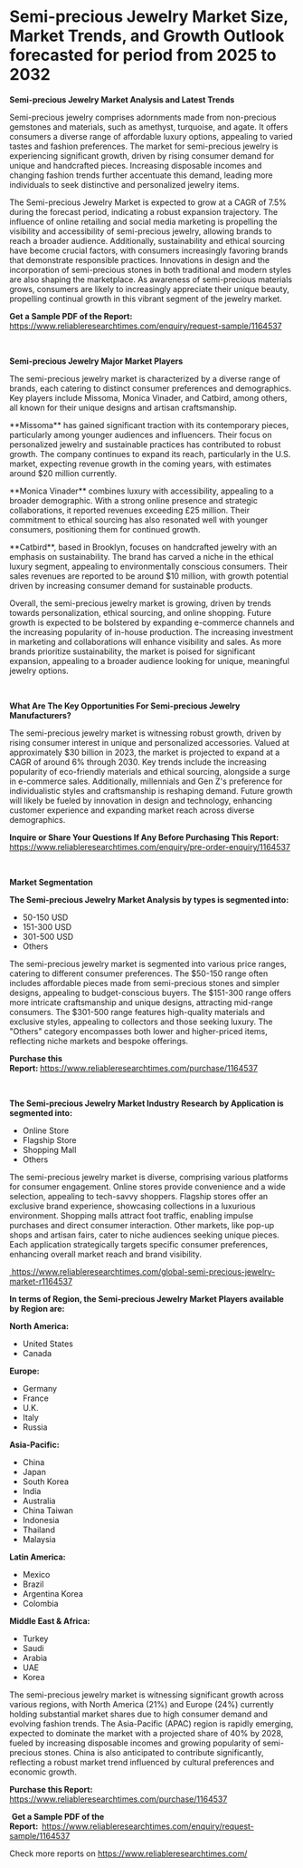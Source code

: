 <p><h1>Semi-precious Jewelry Market Size, Market Trends, and Growth Outlook forecasted for period from 2025 to 2032</h1></p><p><strong>Semi-precious Jewelry Market Analysis and Latest Trends</strong></p>
<p><p>Semi-precious jewelry comprises adornments made from non-precious gemstones and materials, such as amethyst, turquoise, and agate. It offers consumers a diverse range of affordable luxury options, appealing to varied tastes and fashion preferences. The market for semi-precious jewelry is experiencing significant growth, driven by rising consumer demand for unique and handcrafted pieces. Increasing disposable incomes and changing fashion trends further accentuate this demand, leading more individuals to seek distinctive and personalized jewelry items.</p><p>The Semi-precious Jewelry Market is expected to grow at a CAGR of 7.5% during the forecast period, indicating a robust expansion trajectory. The influence of online retailing and social media marketing is propelling the visibility and accessibility of semi-precious jewelry, allowing brands to reach a broader audience. Additionally, sustainability and ethical sourcing have become crucial factors, with consumers increasingly favoring brands that demonstrate responsible practices. Innovations in design and the incorporation of semi-precious stones in both traditional and modern styles are also shaping the marketplace. As awareness of semi-precious materials grows, consumers are likely to increasingly appreciate their unique beauty, propelling continual growth in this vibrant segment of the jewelry market.</p></p>
<p><strong>Get a Sample PDF of the Report:&nbsp;</strong> <a href="https://www.reliableresearchtimes.com/enquiry/request-sample/1164537?utm_campaign=1420&utm_medium=2&utm_source=Github&utm_content=ia&utm_term=05042025&utm_id=semi-precious-jewelry">https://www.reliableresearchtimes.com/enquiry/request-sample/1164537</a></p>
<p>&nbsp;</p>
<p><strong>Semi-precious Jewelry Major Market Players</strong></p>
<p><p>The semi-precious jewelry market is characterized by a diverse range of brands, each catering to distinct consumer preferences and demographics. Key players include Missoma, Monica Vinader, and Catbird, among others, all known for their unique designs and artisan craftsmanship.</p><p>**Missoma** has gained significant traction with its contemporary pieces, particularly among younger audiences and influencers. Their focus on personalized jewelry and sustainable practices has contributed to robust growth. The company continues to expand its reach, particularly in the U.S. market, expecting revenue growth in the coming years, with estimates around $20 million currently.</p><p>**Monica Vinader** combines luxury with accessibility, appealing to a broader demographic. With a strong online presence and strategic collaborations, it reported revenues exceeding £25 million. Their commitment to ethical sourcing has also resonated well with younger consumers, positioning them for continued growth.</p><p>**Catbird**, based in Brooklyn, focuses on handcrafted jewelry with an emphasis on sustainability. The brand has carved a niche in the ethical luxury segment, appealing to environmentally conscious consumers. Their sales revenues are reported to be around $10 million, with growth potential driven by increasing consumer demand for sustainable products.</p><p>Overall, the semi-precious jewelry market is growing, driven by trends towards personalization, ethical sourcing, and online shopping. Future growth is expected to be bolstered by expanding e-commerce channels and the increasing popularity of in-house production. The increasing investment in marketing and collaborations will enhance visibility and sales. As more brands prioritize sustainability, the market is poised for significant expansion, appealing to a broader audience looking for unique, meaningful jewelry options.</p></p>
<p>&nbsp;</p>
<p><strong>What Are The Key Opportunities For Semi-precious Jewelry Manufacturers?</strong></p>
<p><p>The semi-precious jewelry market is witnessing robust growth, driven by rising consumer interest in unique and personalized accessories. Valued at approximately $30 billion in 2023, the market is projected to expand at a CAGR of around 6% through 2030. Key trends include the increasing popularity of eco-friendly materials and ethical sourcing, alongside a surge in e-commerce sales. Additionally, millennials and Gen Z's preference for individualistic styles and craftsmanship is reshaping demand. Future growth will likely be fueled by innovation in design and technology, enhancing customer experience and expanding market reach across diverse demographics.</p></p>
<p><strong>Inquire or Share Your Questions If Any Before Purchasing This Report:</strong> <a href="https://www.reliableresearchtimes.com/enquiry/pre-order-enquiry/1164537?utm_campaign=1420&utm_medium=2&utm_source=Github&utm_content=ia&utm_term=05042025&utm_id=semi-precious-jewelry">https://www.reliableresearchtimes.com/enquiry/pre-order-enquiry/1164537</a></p>
<p>&nbsp;</p>
<p><strong>Market Segmentation</strong></p>
<p><strong>The Semi-precious Jewelry Market Analysis by types is segmented into:</strong></p>
<p><ul><li>50-150 USD</li><li>151-300 USD</li><li>301-500 USD</li><li>Others</li></ul></p>
<p><p>The semi-precious jewelry market is segmented into various price ranges, catering to different consumer preferences. The $50-150 range often includes affordable pieces made from semi-precious stones and simpler designs, appealing to budget-conscious buyers. The $151-300 range offers more intricate craftsmanship and unique designs, attracting mid-range consumers. The $301-500 range features high-quality materials and exclusive styles, appealing to collectors and those seeking luxury. The "Others" category encompasses both lower and higher-priced items, reflecting niche markets and bespoke offerings.</p></p>
<p><strong>Purchase this Report:&nbsp;</strong><a href="https://www.reliableresearchtimes.com/purchase/1164537?utm_campaign=1420&utm_medium=2&utm_source=Github&utm_content=ia&utm_term=05042025&utm_id=semi-precious-jewelry">https://www.reliableresearchtimes.com/purchase/1164537</a></p>
<p>&nbsp;</p>
<p><strong>The Semi-precious Jewelry Market Industry Research by Application is segmented into:</strong></p>
<p><ul><li>Online Store</li><li>Flagship Store</li><li>Shopping Mall</li><li>Others</li></ul></p>
<p><p>The semi-precious jewelry market is diverse, comprising various platforms for consumer engagement. Online stores provide convenience and a wide selection, appealing to tech-savvy shoppers. Flagship stores offer an exclusive brand experience, showcasing collections in a luxurious environment. Shopping malls attract foot traffic, enabling impulse purchases and direct consumer interaction. Other markets, like pop-up shops and artisan fairs, cater to niche audiences seeking unique pieces. Each application strategically targets specific consumer preferences, enhancing overall market reach and brand visibility.</p></p>
<p><a href="https://www.reliableresearchtimes.com/global-semi-precious-jewelry-market-r1164537?utm_campaign=1420&utm_medium=2&utm_source=Github&utm_content=ia&utm_term=05042025&utm_id=semi-precious-jewelry">&nbsp;https://www.reliableresearchtimes.com/global-semi-precious-jewelry-market-r1164537</a></p>
<p><strong>In terms of Region, the Semi-precious Jewelry Market Players available by Region are:</strong></p>
<p>
    <p> <strong> North America: </strong>
        <ul>
            <li>United States</li>
            <li>Canada</li>
        </ul>
        </p> 
    <p> <strong> Europe: </strong>
        <ul>
            <li>Germany</li>
            <li>France</li>
            <li>U.K.</li>
            <li>Italy</li>
            <li>Russia</li>
        </ul>
        </p> 
    <p> <strong> Asia-Pacific: </strong>
        <ul>
            <li>China</li>
            <li>Japan</li>
            <li>South Korea</li>
            <li>India</li>
            <li>Australia</li>
            <li>China Taiwan</li>
            <li>Indonesia</li>
            <li>Thailand</li>
            <li>Malaysia</li>
        </ul>
        </p> 
    <p> <strong> Latin America: </strong>
        <ul>
            <li>Mexico</li>
            <li>Brazil</li>
            <li>Argentina Korea</li>
            <li>Colombia</li>
        </ul>
        </p> 
    <p> <strong> Middle East & Africa: </strong>
        <ul>
            <li>Turkey</li>
            <li>Saudi</li>
            <li>Arabia</li>
            <li>UAE</li>
            <li>Korea</li>
        </ul>
    </p>
    </p>
<p><p>The semi-precious jewelry market is witnessing significant growth across various regions, with North America (21%) and Europe (24%) currently holding substantial market shares due to high consumer demand and evolving fashion trends. The Asia-Pacific (APAC) region is rapidly emerging, expected to dominate the market with a projected share of 40% by 2028, fueled by increasing disposable incomes and growing popularity of semi-precious stones. China is also anticipated to contribute significantly, reflecting a robust market trend influenced by cultural preferences and economic growth.</p></p>
<p><strong>Purchase this Report: </strong><a href="https://www.reliableresearchtimes.com/purchase/1164537?utm_campaign=1420&utm_medium=2&utm_source=Github&utm_content=ia&utm_term=05042025&utm_id=semi-precious-jewelry">https://www.reliableresearchtimes.com/purchase/1164537</a></p>
<p>&nbsp;<strong>Get a Sample PDF of the Report:&nbsp;&nbsp;</strong><a href="https://www.reliableresearchtimes.com/enquiry/request-sample/1164537?utm_campaign=1420&utm_medium=2&utm_source=Github&utm_content=ia&utm_term=05042025&utm_id=semi-precious-jewelry">https://www.reliableresearchtimes.com/enquiry/request-sample/1164537</a></p>
<p><strong></strong></p>
<p>Check more reports on <a href="https://www.reliableresearchtimes.com/?utm_campaign=1420&utm_medium=2&utm_source=Github&utm_content=ia&utm_term=05042025&utm_id=semi-precious-jewelry">https://www.reliableresearchtimes.com/</a></p>